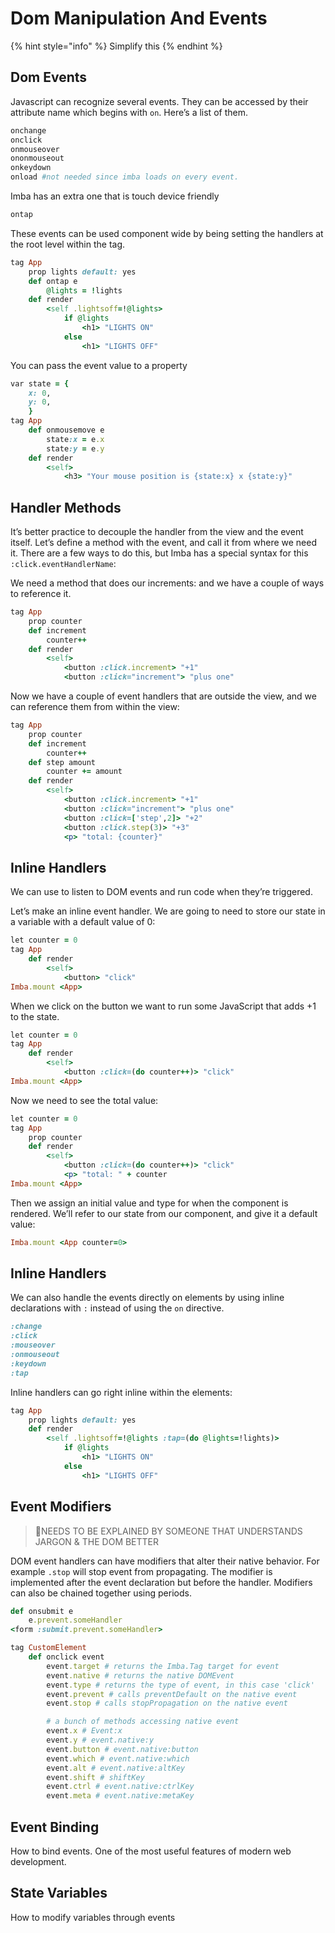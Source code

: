 # Dom Manipulation And Events

{% hint style="info" %}
Simplify this
{% endhint %}

## Dom Events

Javascript can recognize several events. They can be accessed by their attribute name which begins with `on`. Here’s a list of them.

```ruby
onchange
onclick
onmouseover
ononmouseout
onkeydown
onload #not needed since imba loads on every event.
```

Imba has an extra one that is touch device friendly

```ruby
ontap
```

These events can be used component wide by being setting the handlers at the root level within the tag.

```ruby
tag App
    prop lights default: yes
    def ontap e
        @lights = !lights
    def render
        <self .lightsoff=!@lights>
            if @lights
                <h1> "LIGHTS ON"
            else
                <h1> "LIGHTS OFF"
```

You can pass the event value to a property

```ruby
var state = {
    x: 0, 
    y: 0,
    }
tag App
    def onmousemove e
        state:x = e.x
        state:y = e.y
    def render
        <self>
            <h3> "Your mouse position is {state:x} x {state:y}"
```

## Handler Methods

It’s better practice to decouple the handler from the view and the event itself. Let’s define a method with the event, and call it from where we need it. There are a few ways to do this, but Imba has a special syntax for this `:click.eventHandlerName`:

We need a method that does our increments: and we have a couple of ways to reference it.

```ruby
tag App
    prop counter
    def increment
        counter++
    def render
        <self>
            <button :click.increment> "+1"
            <button :click="increment"> "plus one"
```

Now we have a couple of event handlers that are outside the view, and we can reference them from within the view:

```ruby
tag App
    prop counter
    def increment
        counter++
    def step amount
        counter += amount
    def render
        <self>
            <button :click.increment> "+1"
            <button :click="increment"> "plus one"
            <button :click=['step',2]> "+2"
            <button :click.step(3)> "+3"
            <p> "total: {counter}"
```

## Inline Handlers

We can use to listen to DOM events and run code when they’re triggered.

Let’s make an inline event handler. We are going to need to store our state in a variable with a default value of 0:

```ruby
let counter = 0
tag App
    def render
        <self>
            <button> "click"
Imba.mount <App>
```

When we click on the button we want to run some JavaScript that adds +1 to the state.

```ruby
let counter = 0
tag App
    def render
        <self>
            <button :click=(do counter++)> "click"
Imba.mount <App>
```

Now we need to see the total value:

```ruby
let counter = 0
tag App
    prop counter
    def render
        <self>
            <button :click=(do counter++)> "click"
            <p> "total: " + counter
Imba.mount <App>
```

Then we assign an initial value and type for when the component is rendered. We’ll refer to our state from our component, and give it a default value:

```ruby
Imba.mount <App counter=0>
```

## Inline Handlers

We can also handle the events directly on elements by using inline declarations with `:` instead of using the `on` directive.

```ruby
:change
:click
:mouseover
:onmouseout
:keydown
:tap
```

Inline handlers can go right inline within the elements:

```ruby
tag App
    prop lights default: yes
    def render
        <self .lightsoff=!@lights :tap=(do @lights=!lights)>
            if @lights
                <h1> "LIGHTS ON"
            else
                <h1> "LIGHTS OFF"
```

## Event Modifiers

> 📌NEEDS TO BE EXPLAINED BY SOMEONE THAT UNDERSTANDS JARGON & THE DOM BETTER

DOM event handlers can have modifiers that alter their native behavior. For example `.stop` will stop event from propagating. The modifier is implemented after the event declaration but before the handler. Modifiers can also be chained together using periods.

```ruby
def onsubmit e
    e.prevent.someHandler
<form :submit.prevent.someHandler>
```

```ruby
tag CustomElement    
    def onclick event
        event.target # returns the Imba.Tag target for event
        event.native # returns the native DOMEvent
        event.type # returns the type of event, in this case 'click'
        event.prevent # calls preventDefault on the native event
        event.stop # calls stopPropagation on the native event

        # a bunch of methods accessing native event
        event.x # Event:x
        event.y # event.native:y
        event.button # event.native:button
        event.which # event.native:which
        event.alt # event.native:altKey
        event.shift # shiftKey
        event.ctrl # event.native:ctrlKey
        event.meta # event.native:metaKey
```

## Event Binding

How to bind events. One of the most useful features of modern web development.

## State Variables

How to modify variables through events

